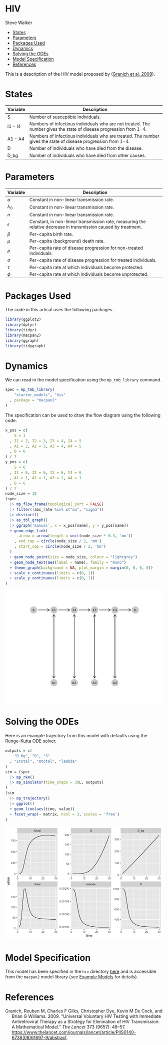 HIV
================
Steve Walker

- [States](#states)
- [Parameters](#parameters)
- [Packages Used](#packages-used)
- [Dynamics](#dynamics)
- [Solving the ODEs](#solving-the-odes)
- [Model Specification](#model-specification)
- [References](#references)

This is a description of the HIV model proposed by ([Granich et al.
2009](#ref-granich2009universal)).

# States

| Variable | Description                                                                                                        |
|----------|--------------------------------------------------------------------------------------------------------------------|
| S        | Number of susceptible individuals.                                                                                 |
| I1 - I4  | Numbers of infectious individuals who are not treated. The number gives the state of disease progression from 1-4. |
| A1 - A4  | Numbers of infectious individuals who are treated. The number gives the state of disease progression from 1-4.     |
| D        | Number of individuals who have died from the disease.                                                              |
| D_bg     | Number of individuals who have died from other causes.                                                             |

# Parameters

| Variable    | Description                                                                                                     |
|-------------|-----------------------------------------------------------------------------------------------------------------|
| $\alpha$    | Constant in non-linear transmission rate.                                                                       |
| $\lambda_0$ | Constant in non-linear transmission rate.                                                                       |
| $n$         | Constant in non-linear transmission rate.                                                                       |
| $\epsilon$  | Constant, in non-linear transmission rate, measuring the relative decrease in transmission caused by treatment. |
| $\beta$     | Per-capita birth rate.                                                                                          |
| $\mu$       | Per-capita (background) death rate.                                                                             |
| $\rho$      | Per-capita rate of disease progression for non-treated individuals.                                             |
| $\sigma$    | Per-capita rate of disease progression for treated individuals.                                                 |
| $\tau$      | Per-capita rate at which individuals become protected.                                                          |
| $\phi$      | Per-capita rate at which individuals become unprotected.                                                        |

# Packages Used

The code in this artical uses the following packages.

``` r
library(ggplot2)
library(dplyr)
library(tidyr)
library(macpan2)
library(ggraph)
library(tidygraph)
```

# Dynamics

We can read in the model specification using the `mp_tmb_library`
command.

``` r
spec = mp_tmb_library(
    "starter_models", "hiv"
  , package = "macpan2"
)
```

The specification can be used to draw the flow diagram using the
following code.

``` r
x_pos = c(
    S = 1
  , I1 = 2, I2 = 3, I3 = 4, I4 = 5
  , A1 = 2, A2 = 3, A3 = 4, A4 = 5
  , D = 6
) / 7
y_pos = c(
    S = 6
  , I1 = 6, I2 = 6, I3 = 6, I4 = 6
  , A1 = 1, A2 = 1, A3 = 1, A4 = 1
  , D = 6
) / 7
node_size = 10
(spec
  |> mp_flow_frame(topological_sort = FALSE)
  |> filter(!abs_rate %in% c("mu", "sigma"))
  |> distinct()
  |> as_tbl_graph()
  |> ggraph('manual', x = x_pos[name], y = y_pos[name])
  + geom_edge_link(
      arrow = arrow(length = unit(node_size * 0.3, 'mm'))
    , end_cap = circle(node_size / 2, 'mm')
    , start_cap = circle(node_size / 2, 'mm')
  )
  + geom_node_point(size = node_size, colour = "lightgrey")
  + geom_node_text(aes(label = name), family = "mono")
  + theme_graph(background = NA, plot_margin = margin(0, 0, 0, 0))
  + scale_x_continuous(limits = c(0, 1))
  + scale_y_continuous(limits = c(0, 1))
)
```

![](./figures/flow_diagram-1.png)<!-- -->

# Solving the ODEs

Here is an example trajectory from this model with defaults using the
Runge-Kutta ODE solver.

``` r
outputs = c(
    "D_bg", "D", "S"
  , "Itotal", "Atotal", "lambda"
)
sim = (spec
  |> mp_rk4()
  |> mp_simulator(time_steps = 30L, outputs)
)
(sim
  |> mp_trajectory()
  |> ggplot()
  + geom_line(aes(time, value))
  + facet_wrap(~ matrix, ncol = 3, scales = 'free')
)
```

![](./figures/unnamed-chunk-2-1.png)<!-- -->

# Model Specification

This model has been specified in the `hiv` directory
[here](https://github.com/canmod/macpan2/blob/main/inst/starter_models/hiv/tmb.R)
and is accessible from the `macpan2` model library (see [Example
Models](https://canmod.github.io/macpan2/articles/example_models.html)
for details).

# References

<div id="refs" class="references csl-bib-body hanging-indent">

<div id="ref-granich2009universal" class="csl-entry">

Granich, Reuben M, Charles F Gilks, Christopher Dye, Kevin M De Cock,
and Brian G Williams. 2009. “Universal Voluntary HIV Testing with
Immediate Antiretroviral Therapy as a Strategy for Elimination of HIV
Transmission: A Mathematical Model.” *The Lancet* 373 (9657): 48–57.
<https://www.thelancet.com/journals/lancet/article/PIIS0140-6736(08)61697-9/abstract>.

</div>

</div>
